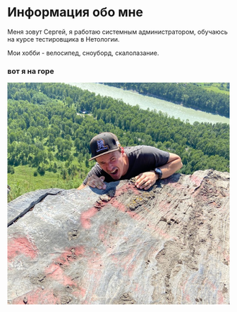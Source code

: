 # Информация обо мне

Меня зовут Сергей, я работаю системным администратором, обучаюсь на курсе тестировщика в Нетологии.

Мои хобби - велосипед, сноуборд, скалолазание.

### вот я на горе
![фото](photo.png)

